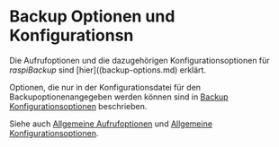 # Backup Optionen und Konfigurationsn

Die Aufrufoptionen und die dazugehörigen Konfigurationsoptionen
für *raspiBackup* sind [hier]((backup-options.md) erklärt.

Optionen, die nur in der Konfigurationsdatei für den Backupoptionenangegeben 
werden können sind in [Backup Konfigurationsoptionen](backup-config-options.md)
beschrieben. 

Siehe auch [Allgemeine Aufrufoptionen](general-options.md) und [Allgemeine Konfigurationsoptionen](general-config-options.md).

[.status]: restructured

